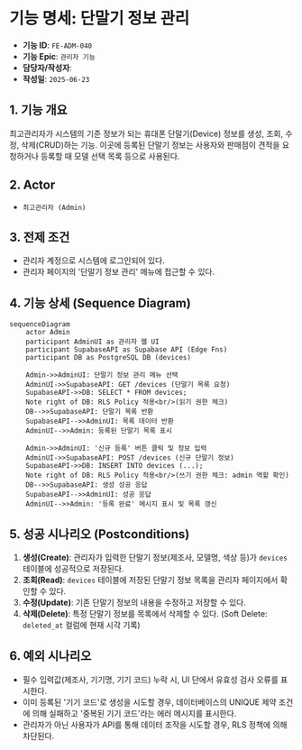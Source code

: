 # 기능 명세: 단말기 정보 관리

-   **기능 ID**: `FE-ADM-040`
-   **기능 Epic**: `관리자 기능`
-   **담당자/작성자**:
-   **작성일**: `2025-06-23`

## 1. 기능 개요
최고관리자가 시스템의 기준 정보가 되는 휴대폰 단말기(Device) 정보를 생성, 조회, 수정, 삭제(CRUD)하는 기능.
이곳에 등록된 단말기 정보는 사용자와 판매점이 견적을 요청하거나 등록할 때 모델 선택 목록 등으로 사용된다.

## 2. Actor
-   `최고관리자 (Admin)`

## 3. 전제 조건
-   관리자 계정으로 시스템에 로그인되어 있다.
-   관리자 페이지의 '단말기 정보 관리' 메뉴에 접근할 수 있다.

## 4. 기능 상세 (Sequence Diagram)

```mermaid
sequenceDiagram
    actor Admin
    participant AdminUI as 관리자 웹 UI
    participant SupabaseAPI as Supabase API (Edge Fns)
    participant DB as PostgreSQL DB (devices)

    Admin->>AdminUI: 단말기 정보 관리 메뉴 선택
    AdminUI->>SupabaseAPI: GET /devices (단말기 목록 요청)
    SupabaseAPI->>DB: SELECT * FROM devices;
    Note right of DB: RLS Policy 적용<br/>(읽기 권한 체크)
    DB-->>SupabaseAPI: 단말기 목록 반환
    SupabaseAPI-->>AdminUI: 목록 데이터 반환
    AdminUI-->>Admin: 등록된 단말기 목록 표시

    Admin->>AdminUI: '신규 등록' 버튼 클릭 및 정보 입력
    AdminUI->>SupabaseAPI: POST /devices (신규 단말기 정보)
    SupabaseAPI->>DB: INSERT INTO devices (...);
    Note right of DB: RLS Policy 적용<br/>(쓰기 권한 체크: admin 역할 확인)
    DB-->>SupabaseAPI: 생성 성공 응답
    SupabaseAPI-->>AdminUI: 성공 응답
    AdminUI-->>Admin: '등록 완료' 메시지 표시 및 목록 갱신
```

## 5. 성공 시나리오 (Postconditions)
1.  **생성(Create)**: 관리자가 입력한 단말기 정보(제조사, 모델명, 색상 등)가 `devices` 테이블에 성공적으로 저장된다.
2.  **조회(Read)**: `devices` 테이블에 저장된 단말기 정보 목록을 관리자 페이지에서 확인할 수 있다.
3.  **수정(Update)**: 기존 단말기 정보의 내용을 수정하고 저장할 수 있다.
4.  **삭제(Delete)**: 특정 단말기 정보를 목록에서 삭제할 수 있다. (Soft Delete: `deleted_at` 컬럼에 현재 시각 기록)

## 6. 예외 시나리오
-   필수 입력값(제조사, 기기명, 기기 코드) 누락 시, UI 단에서 유효성 검사 오류를 표시한다.
-   이미 등록된 '기기 코드'로 생성을 시도할 경우, 데이터베이스의 UNIQUE 제약 조건에 의해 실패하고 '중복된 기기 코드'라는 에러 메시지를 표시한다.
-   관리자가 아닌 사용자가 API를 통해 데이터 조작을 시도할 경우, RLS 정책에 의해 차단된다.